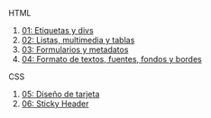 HTML
1. [01: Etiquetas y divs](/01_ejercicio1/Ejercicio1.html)
2. [02: Listas, multimedia y tablas](/02_ejercicio2/index.html)
3. [03: Formularios y metadatos](/03_ejercicio3/index.html)
4. [04: Formato de textos, fuentes, fondos y bordes](/04_ejercicio4/index.html)

CSS
1. [05: Diseño de tarjeta](/05_ejercicio5/index.html)
2. [06: Sticky Header](/06_ejercicio6/index.html)
